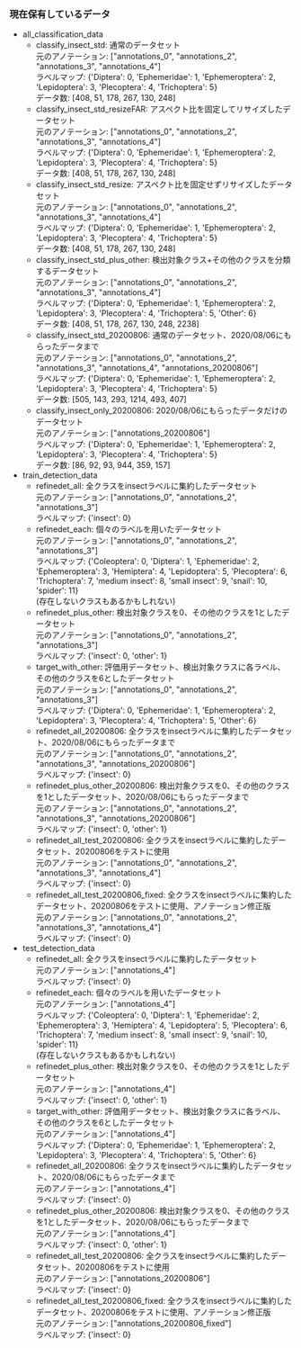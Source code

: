 ### 現在保有しているデータ  

- all_classification_data  
    - classify_insect_std: 通常のデータセット  
    元のアノテーション: ["annotations_0", "annotations_2", "annotations_3", "annotations_4"]  
    ラベルマップ: {'Diptera': 0, 'Ephemeridae': 1, 'Ephemeroptera': 2, 'Lepidoptera': 3, 'Plecoptera': 4, 'Trichoptera': 5}  
    データ数: [408, 51, 178, 267, 130, 248]  
    - classify_insect_std_resizeFAR: アスペクト比を固定してリサイズしたデータセット  
    元のアノテーション: ["annotations_0", "annotations_2", "annotations_3", "annotations_4"]  
    ラベルマップ: {'Diptera': 0, 'Ephemeridae': 1, 'Ephemeroptera': 2, 'Lepidoptera': 3, 'Plecoptera': 4, 'Trichoptera': 5}  
    データ数: [408, 51, 178, 267, 130, 248]  
    - classify_insect_std_resize: アスペクト比を固定せずリサイズしたデータセット  
    元のアノテーション: ["annotations_0", "annotations_2", "annotations_3", "annotations_4"]  
    ラベルマップ: {'Diptera': 0, 'Ephemeridae': 1, 'Ephemeroptera': 2, 'Lepidoptera': 3, 'Plecoptera': 4, 'Trichoptera': 5}  
    データ数: [408, 51, 178, 267, 130, 248]  
    - classify_insect_std_plus_other: 検出対象クラス+その他のクラスを分類するデータセット  
    元のアノテーション: ["annotations_0", "annotations_2", "annotations_3", "annotations_4"]  
    ラベルマップ: {'Diptera': 0, 'Ephemeridae': 1, 'Ephemeroptera': 2, 'Lepidoptera': 3, 'Plecoptera': 4, 'Trichoptera': 5, 'Other': 6}  
    データ数: [408, 51, 178, 267, 130, 248, 2238]  
    - classify_insect_std_20200806: 通常のデータセット、2020/08/06にもらったデータまで  
    元のアノテーション: ["annotations_0", "annotations_2", "annotations_3", "annotations_4", "annotations_20200806"]  
    ラベルマップ: {'Diptera': 0, 'Ephemeridae': 1, 'Ephemeroptera': 2, 'Lepidoptera': 3, 'Plecoptera': 4, 'Trichoptera': 5}  
    データ数: [505, 143, 293, 1214, 493, 407]  
    - classify_insect_only_20200806: 2020/08/06にもらったデータだけのデータセット  
    元のアノテーション: ["annotations_20200806"]  
    ラベルマップ: {'Diptera': 0, 'Ephemeridae': 1, 'Ephemeroptera': 2, 'Lepidoptera': 3, 'Plecoptera': 4, 'Trichoptera': 5}  
    データ数: [86, 92, 93, 944, 359, 157]  
- train_detection_data  
    - refinedet_all: 全クラスをinsectラベルに集約したデータセット  
    元のアノテーション: ["annotations_0", "annotations_2", "annotations_3"]  
    ラベルマップ: {'insect': 0}  
    - refinedet_each: 個々のラベルを用いたデータセット  
    元のアノテーション: ["annotations_0", "annotations_2", "annotations_3"]  
    ラベルマップ: {'Coleoptera': 0, 'Diptera': 1, 'Ephemeridae': 2, 'Ephemeroptera': 3, 'Hemiptera': 4, 'Lepidoptera': 5, 'Plecoptera': 6, 'Trichoptera': 7, 'medium insect': 8, 'small insect': 9, 'snail': 10, 'spider': 11}  
    (存在しないクラスもあるかもしれない)  
    - refinedet_plus_other: 検出対象クラスを0、その他のクラスを1としたデータセット  
    元のアノテーション: ["annotations_0", "annotations_2", "annotations_3"]  
    ラベルマップ: {'insect': 0, 'other': 1}  
    - target_with_other: 評価用データセット、検出対象クラスに各ラベル、その他のクラスを6としたデータセット  
    元のアノテーション: ["annotations_0", "annotations_2", "annotations_3"]  
    ラベルマップ: {'Diptera': 0, 'Ephemeridae': 1, 'Ephemeroptera': 2, 'Lepidoptera': 3, 'Plecoptera': 4, 'Trichoptera': 5, 'Other': 6}  
    - refinedet_all_20200806: 全クラスをinsectラベルに集約したデータセット、2020/08/06にもらったデータまで  
    元のアノテーション: ["annotations_0", "annotations_2", "annotations_3", "annotations_20200806"]  
    ラベルマップ: {'insect': 0}  
    - refinedet_plus_other_20200806: 検出対象クラスを0、その他のクラスを1としたデータセット、2020/08/06にもらったデータまで  
    元のアノテーション: ["annotations_0", "annotations_2", "annotations_3", "annotations_20200806"]  
    ラベルマップ: {'insect': 0, 'other': 1}  
    - refinedet_all_test_20200806: 全クラスをinsectラベルに集約したデータセット、20200806をテストに使用  
    元のアノテーション: ["annotations_0", "annotations_2", "annotations_3", "annotations_4"]  
    ラベルマップ: {'insect': 0}  
    - refinedet_all_test_20200806_fixed: 全クラスをinsectラベルに集約したデータセット、20200806をテストに使用、アノテーション修正版  
    元のアノテーション: ["annotations_0", "annotations_2", "annotations_3", "annotations_4"]  
    ラベルマップ: {'insect': 0}  
- test_detection_data  
    - refinedet_all: 全クラスをinsectラベルに集約したデータセット  
    元のアノテーション: ["annotations_4"]  
    ラベルマップ: {'insect': 0}  
    - refinedet_each: 個々のラベルを用いたデータセット  
    元のアノテーション: ["annotations_4"]  
    ラベルマップ: {'Coleoptera': 0, 'Diptera': 1, 'Ephemeridae': 2, 'Ephemeroptera': 3, 'Hemiptera': 4, 'Lepidoptera': 5, 'Plecoptera': 6, 'Trichoptera': 7, 'medium insect': 8, 'small insect': 9, 'snail': 10, 'spider': 11}  
    (存在しないクラスもあるかもしれない)  
    - refinedet_plus_other: 検出対象クラスを0、その他のクラスを1としたデータセット  
    元のアノテーション: ["annotations_4"]  
    ラベルマップ: {'insect': 0, 'other': 1}  
    - target_with_other: 評価用データセット、検出対象クラスに各ラベル、その他のクラスを6としたデータセット  
    元のアノテーション: ["annotations_4"]  
    ラベルマップ: {'Diptera': 0, 'Ephemeridae': 1, 'Ephemeroptera': 2, 'Lepidoptera': 3, 'Plecoptera': 4, 'Trichoptera': 5, 'Other': 6}  
    - refinedet_all_20200806: 全クラスをinsectラベルに集約したデータセット、2020/08/06にもらったデータまで  
    元のアノテーション: ["annotations_4"]  
    ラベルマップ: {'insect': 0}  
    - refinedet_plus_other_20200806: 検出対象クラスを0、その他のクラスを1としたデータセット、2020/08/06にもらったデータまで  
    元のアノテーション: ["annotations_4"]  
    ラベルマップ: {'insect': 0, 'other': 1}  
    - refinedet_all_test_20200806: 全クラスをinsectラベルに集約したデータセット、20200806をテストに使用  
    元のアノテーション: ["annotations_20200806"]  
    ラベルマップ: {'insect': 0}  
    - refinedet_all_test_20200806_fixed: 全クラスをinsectラベルに集約したデータセット、20200806をテストに使用、アノテーション修正版  
    元のアノテーション: ["annotations_20200806_fixed"]  
    ラベルマップ: {'insect': 0}  